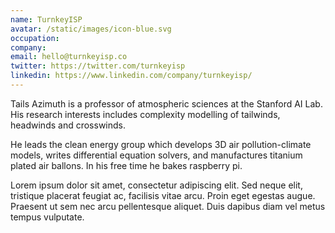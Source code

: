 ```yaml
---
name: TurnkeyISP
avatar: /static/images/icon-blue.svg
occupation:
company:
email: hello@turnkeyisp.co
twitter: https://twitter.com/turnkeyisp
linkedin: https://www.linkedin.com/company/turnkeyisp/
---
```


Tails Azimuth is a professor of atmospheric sciences at the Stanford AI Lab. His research interests includes complexity modelling of tailwinds, headwinds and crosswinds.

He leads the clean energy group which develops 3D air pollution-climate models, writes differential equation solvers, and manufactures titanium plated air ballons. In his free time he bakes raspberry pi.

Lorem ipsum dolor sit amet, consectetur adipiscing elit. Sed neque elit, tristique placerat feugiat ac, facilisis vitae arcu. Proin eget egestas augue. Praesent ut sem nec arcu pellentesque aliquet. Duis dapibus diam vel metus tempus vulputate.
